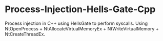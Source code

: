 # Process-Injection-Hells-Gate-Cpp
Process injection in C++ using HellsGate to perform syscalls. Using NtOpenProcess + NtAllocateVirtualMemoryEx + NtWriteVirtualMemory + NtCreateThreadEx.
